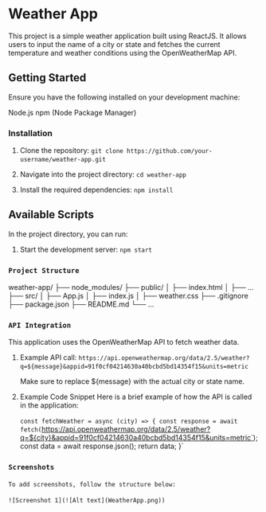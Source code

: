 # Weather App
This project is a simple weather application built using ReactJS. It allows users to input the name of a city or state and fetches the current temperature and weather conditions using the OpenWeatherMap API.

## Getting Started
  Ensure you have the following installed on your development machine:

  Node.js
  npm (Node Package Manager)

### Installation

1. Clone the repository:
        `git clone https://github.com/your-username/weather-app.git`
    
2. Navigate into the project directory:
        `cd weather-app`

3. Install the required dependencies:
        `npm install`

## Available Scripts

In the project directory, you can run:
1. Start the development server:
        `npm start`
 


### `Project Structure`

weather-app/
├── node_modules/
├── public/
│   ├── index.html
│   ├── ...
├── src/
│   ├── App.js
│   ├── index.js
│   ├── weather.css
├── .gitignore
├── package.json
├── README.md
└── ...


### `API Integration`

This application uses the OpenWeatherMap API to fetch weather data.

1. Example API call:
    `https://api.openweathermap.org/data/2.5/weather?q=${message}&appid=91f0cf04214630a40bcbd5bd14354f15&units=metric`
    
    Make sure to replace ${message} with the actual city or state name.


2. Example Code Snippet
    Here is a brief example of how the API is called in the application:

    `const fetchWeather = async (city) => {
    const response = await fetch(`https://api.openweathermap.org/data/2.5/weather?q=${city}&appid=91f0cf04214630a40bcbd5bd14354f15&units=metric`);
    const data = await response.json();
    return data;
    }`    



### `Screenshots`
    To add screenshots, follow the structure below:

    ![Screenshot 1](![Alt text](WeatherApp.png))


